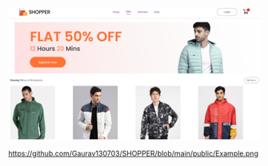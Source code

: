 ![Screenshot](https://github.com/Gaurav130703/SHOPPER/blob/main/public/Example.png)


https://github.com/Gaurav130703/SHOPPER/blob/main/public/Example.png
